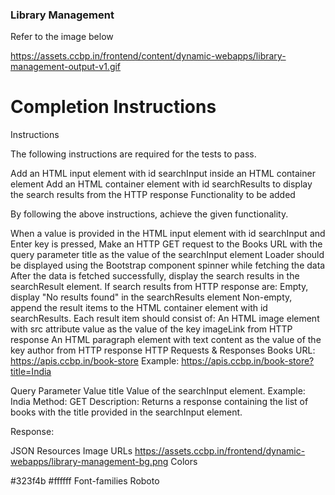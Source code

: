 ### Library Management

Refer to the image below

https://assets.ccbp.in/frontend/content/dynamic-webapps/library-management-output-v1.gif


# Completion Instructions
Instructions

The following instructions are required for the tests to pass.

Add an HTML input element with id searchInput inside an HTML container element
Add an HTML container element with id searchResults to display the search results from the HTTP response
Functionality to be added

By following the above instructions, achieve the given functionality.

When a value is provided in the HTML input element with id searchInput and Enter key is pressed,
Make an HTTP GET request to the Books URL with the query parameter title as the value of the searchInput element
Loader should be displayed using the Bootstrap component spinner while fetching the data
After the data is fetched successfully, display the search results in the searchResult element. If search results from HTTP response are:
Empty, display "No results found" in the searchResults element
Non-empty, append the result items to the HTML container element with id searchResults. Each result item should consist of:
An HTML image element with src attribute value as the value of the key imageLink from HTTP response
An HTML paragraph element with text content as the value of the key author from HTTP response
HTTP Requests & Responses
Books URL: https://apis.ccbp.in/book-store
Example: https://apis.ccbp.in/book-store?title=India

Query Parameter	Value
title	Value of the searchInput element. Example: India
Method: GET
Description:
Returns a response containing the list of books with the title provided in the searchInput element.

Response:
  
JSON
Resources
Image URLs
https://assets.ccbp.in/frontend/dynamic-webapps/library-management-bg.png
Colors

#323f4b
#ffffff
Font-families
Roboto
